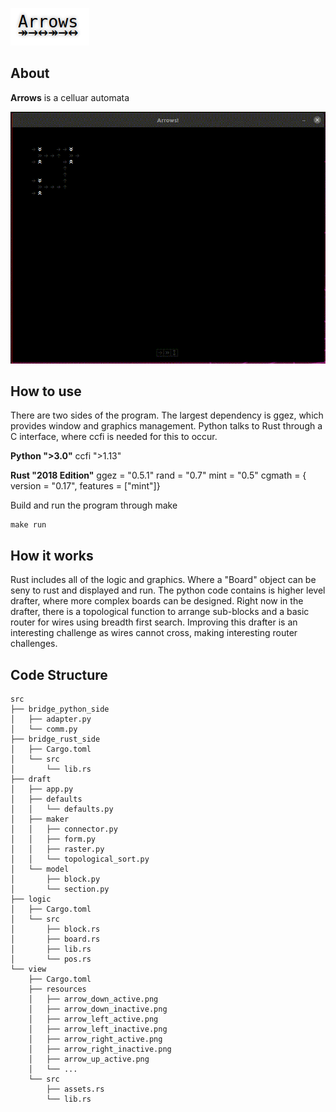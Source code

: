 
![Arrows](https://raw.githubusercontent.com/lazydancer/Arrows/master/docs/arrows_logo.png)

## About

**Arrows** is a celluar automata

![Arrows Demo](https://github.com/lazydancer/Arrows/raw/master/docs/arrows_demo.gif)

## How to use

There are two sides of the program. The largest dependency is ggez, which provides window and graphics management. Python talks to Rust through a C interface, where ccfi is needed for this to occur.

**Python ">3.0"**
ccfi ">1.13"

**Rust "2018 Edition"**
ggez = "0.5.1"
rand = "0.7"
mint = "0.5"
cgmath = { version = "0.17", features = ["mint"]}


Build and run the program through make 

```
make run
```

## How it works


Rust includes all of the logic and graphics. Where a "Board" object can be seny to rust and displayed and run. The python code contains is higher level drafter, where more complex boards can be designed. Right now in the drafter, there is a topological function to arrange sub-blocks and a basic router for wires using breadth first search. Improving this drafter is an interesting challenge as wires cannot cross, making interesting router challenges.


## Code Structure
```
src
├── bridge_python_side
│   ├── adapter.py
│   └── comm.py
├── bridge_rust_side
│   ├── Cargo.toml
│   └── src
│       └── lib.rs
├── draft
│   ├── app.py
│   ├── defaults
│   │   └── defaults.py
│   ├── maker
│   │   ├── connector.py
│   │   ├── form.py
│   │   ├── raster.py
│   │   └── topological_sort.py
│   └── model
│       ├── block.py
│       └── section.py
├── logic
│   ├── Cargo.toml
│   └── src
│       ├── block.rs
│       ├── board.rs
│       ├── lib.rs
│       └── pos.rs
└── view
    ├── Cargo.toml
    ├── resources
    │   ├── arrow_down_active.png
    │   ├── arrow_down_inactive.png
    │   ├── arrow_left_active.png
    │   ├── arrow_left_inactive.png
    │   ├── arrow_right_active.png
    │   ├── arrow_right_inactive.png
    │   ├── arrow_up_active.png
    │   └── ...
    └── src
        ├── assets.rs
        └── lib.rs
```
